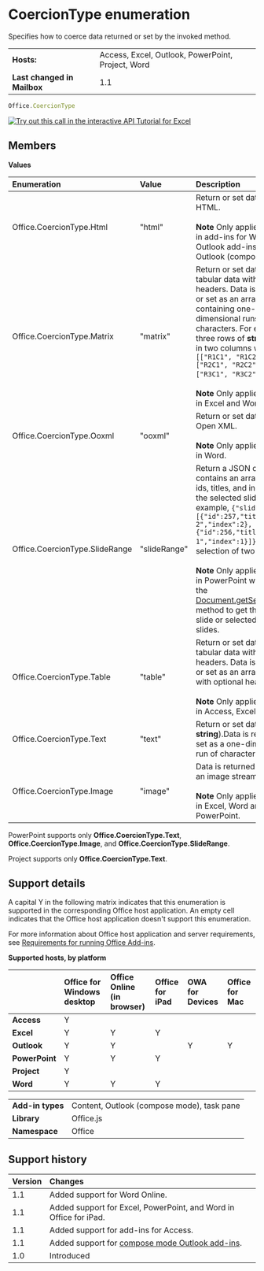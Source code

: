 
# CoercionType enumeration
Specifies how to coerce data returned or set by the invoked method.

|||
|:-----|:-----|
|**Hosts:**|Access, Excel, Outlook, PowerPoint, Project, Word|
|**Last changed in Mailbox**|1.1|

```js
Office.CoercionType
```

[![Try out this call in the interactive API Tutorial for Excel](../../images/819b84bf-151c-4a12-80c3-d6f8d7c03251.png)](https://officeapitutorial.azurewebsites.net/TryItOut.html)

## Members


**Values**


|**Enumeration**|**Value**|**Description**|
|:-----|:-----|:-----|
|Office.CoercionType.Html|"html"|Return or set data as HTML.<br/><br/> **Note**  Only applies to data in add-ins for Word and Outlook add-ins for Outlook (compose mode).|
|Office.CoercionType.Matrix|"matrix"|Return or set data as tabular data with no headers. Data is returned or set as an array of arrays containing one-dimensional runs of characters. For example, three rows of  **string** values in two columns would be: ` [["R1C1", "R1C2"], ["R2C1", "R2C2"], ["R3C1", "R3C2"]]`.<br/><br/> **Note**  Only applies to data in Excel and Word.|
|Office.CoercionType.Ooxml|"ooxml"|Return or set data as Office Open XML.<br/><br/> **Note**  Only applies to data in Word.|
|Office.CoercionType.SlideRange|"slideRange"|Return a JSON object that contains an array of the ids, titles, and indexes of the selected slides.For example,  `{"slides":[{"id":257,"title":"Slide 2","index":2},{"id":256,"title":"Slide 1","index":1}]}` for a selection of two slides.<br/><br/> **Note**  Only applies to data in PowerPoint when calling the [Document.getSelectedData](../../reference/shared/document.getselecteddataasync.md) method to get the current slide or selected range of slides.|
|Office.CoercionType.Table|"table"|Return or set data as tabular data with optional headers. Data is returned or set as an array of arrays with optional headers.<br/><br/> **Note**  Only applies to data in Access, Excel and Word.|
|Office.CoercionType.Text|"text"|Return or set data as text ( **string**).Data is returned or set as a one-dimensional run of characters.|
|Office.CoercionType.Image|"image"|Data is returned or set as an image stream.<br/><br/> **Note**  Only applies to data in Excel, Word and PowerPoint.|
PowerPoint supports only  **Office.CoercionType.Text**,  **Office.CoercionType.Image**, and  **Office.CoercionType.SlideRange**.

Project supports only  **Office.CoercionType.Text**.


## Support details


A capital Y in the following matrix indicates that this enumeration is supported in the corresponding Office host application. An empty cell indicates that the Office host application doesn't support this enumeration.

For more information about Office host application and server requirements, see [Requirements for running Office Add-ins](../../docs/overview/requirements-for-running-office-add-ins.md).


**Supported hosts, by platform**


||**Office for Windows desktop**|**Office Online (in browser)**|**Office for iPad**|**OWA for Devices**|**Office for Mac**|
|:-----|:-----|:-----|:-----|:-----|:-----|
|**Access**|Y|||||
|**Excel**|Y|Y|Y|||
|**Outlook**|Y|Y||Y|Y|
|**PowerPoint**|Y|Y|Y|||
|**Project**|Y|||||
|**Word**|Y|Y|Y|||

|||
|:-----|:-----|
|**Add-in types**|Content, Outlook (compose mode), task pane|
|**Library**|Office.js|
|**Namespace**|Office|

## Support history


|**Version**|**Changes**|
|:-----|:-----|
|1.1|Added support for Word Online.|
|1.1|Added support for Excel, PowerPoint, and Word in Office for iPad.|
|1.1|Added support for add-ins for Access.|
|1.1|Added support for [compose mode Outlook add-ins](../../docs/outlook/compose-scenario.md).|
|1.0|Introduced|
